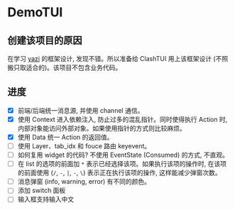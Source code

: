 # DemoTUI

## 创建该项目的原因

在学习 [yazi](https://github.com/sxyazi/yazi) 的框架设计, 发现不错。所以准备给 ClashTUI 用上该框架设计 (不照搬只取适合的)。该项目不包含业务代码。

## 进度

-   [x] 前端/后端统一消息源, 并使用 channel 通信。
-   [x] 使用 Context 进入依赖注入, 防止过多的混乱指针。同时使得执行 Action 时, 内部对象能访问外部对象。如果使用指针的方式则比较麻烦。
-   [x] 使用 Data 统一 Action 的返回值。
-   [ ] 使用 Layer、tab_idx 和 fouce 路由 keyevent。
-   [ ] 如何复用 widget 的代码? 不使用 EventState (Consumed) 的方式, 不直观。
-   [ ] 在 list 的选项的前面加 `*` 表示已经选择该项。如果执行该项的操作时, 在该项的前面使用 (`/`, `-`, `|`, `-`, `\`) 表示正在执行该项的操作, 这样能减少弹窗次数。
-   [ ] 消息弹窗 (info, warning, error) 有不同的颜色。
-   [ ] 添加 switch 面板
-   [ ] 输入框支持输入中文